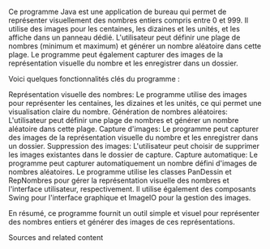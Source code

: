 Ce programme Java est une application de bureau qui permet de représenter visuellement des nombres entiers compris entre 0 et 999. Il utilise des images pour les centaines, les dizaines et les unités, et les affiche dans un panneau dédié. L'utilisateur peut définir une plage de nombres (minimum et maximum) et générer un nombre aléatoire dans cette plage. Le programme peut également capturer des images de la représentation visuelle du nombre et les enregistrer dans un dossier.

Voici quelques fonctionnalités clés du programme :

Représentation visuelle des nombres: Le programme utilise des images pour représenter les centaines, les dizaines et les unités, ce qui permet une visualisation claire du nombre.
Génération de nombres aléatoires: L'utilisateur peut définir une plage de nombres et générer un nombre aléatoire dans cette plage.
Capture d'images: Le programme peut capturer des images de la représentation visuelle du nombre et les enregistrer dans un dossier.
Suppression des images: L'utilisateur peut choisir de supprimer les images existantes dans le dossier de capture.
Capture automatique: Le programme peut capturer automatiquement un nombre défini d'images de nombres aléatoires.
Le programme utilise les classes PanDessin et RepNombres pour gérer la représentation visuelle des nombres et l'interface utilisateur, respectivement. Il utilise également des composants Swing pour l'interface graphique et ImageIO pour la gestion des images.

En résumé, ce programme fournit un outil simple et visuel pour représenter des nombres entiers et générer des images de ces représentations.


Sources and related content

